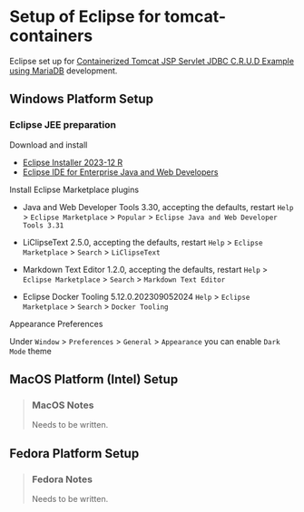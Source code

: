 # Setup of Eclipse for tomcat-containers

Eclipse set up for [Containerized Tomcat JSP Servlet JDBC C.R.U.D Example using MariaDB](https://www.codejava.net/coding/jsp-servlet-jdbc-mysql-create-read-update-delete-crud-example) development.

## Windows Platform Setup

### Eclipse JEE preparation

Download and install

* [Eclipse Installer 2023-12 R](https://www.eclipse.org/downloads/packages/installer)
* [Eclipse IDE for Enterprise Java and Web Developers](https://www.eclipse.org/downloads/packages/release/2022-12/r/eclipse-ide-enterprise-java-and-web-developers)

Install Eclipse Marketplace plugins

* Java and Web Developer Tools 3.30, accepting the defaults, restart
`Help` > `Eclipse Marketplace` > `Popular` > `Eclipse Java and Web Developer Tools 3.31`

* LiClipseText 2.5.0, accepting the defaults, restart
`Help` > `Eclipse Marketplace` > `Search` > `LiClipseText`

* Markdown Text Editor 1.2.0, accepting the defaults, restart
`Help` > `Eclipse Marketplace` > `Search` > `Markdown Text Editor`

* Eclipse Docker Tooling 5.12.0.202309052024
`Help` > `Eclipse Marketplace` > `Search` > `Docker Tooling`

Appearance Preferences

Under `Window` > `Preferences` > `General` > `Appearance` you can enable `Dark Mode` theme

## MacOS Platform (Intel) Setup

> ### MacOS Notes
>
> Needs to be written.

## Fedora Platform Setup

> ### Fedora Notes
>
> Needs to be written.
